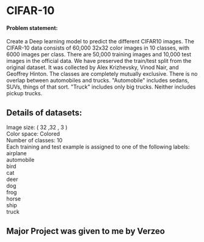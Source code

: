 # CIFAR-10

#### Problem statement: 
Create a Deep learning model to predict the different CIFAR10 images.
The CIFAR-10 data consists of 60,000 32x32 color images in 10 classes, with 6000 images per class. There 
are 50,000 training images and 10,000 test images in the official data. We have preserved the train/test 
split from the original dataset. It was collected by Alex Krizhevsky, Vinod Nair, and Geoffrey Hinton. 
The classes are completely mutually exclusive. There is no overlap between automobiles and trucks. 
"Automobile" includes sedans, SUVs, things of that sort. "Truck" includes only big trucks. Neither 
includes pickup trucks.

## Details of datasets:
Image size: ( 32 ,32 , 3 ) <br>
Color space: Colored <br>
Number of classes: 10 <br>
Each training and test example is assigned to one of the following labels:<br>
airplane  <br>
automobile <br>
bird <br>
cat <br>
deer <br>
dog <br>
frog <br>
horse <br>
ship <br>
truck<br>
## 
Major Project was given to me by Verzeo 
--
